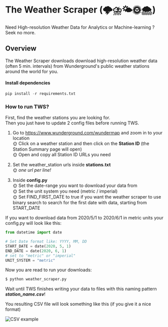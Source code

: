 # The Weather Scraper (🌩⛈🌤🌞🌨)
Need High-resolution Weather Data for Analytics or Machine-learning ? Seek no more.

## Overview
The Weather Scraper downloads download high-resolution weather data (often 5 min. intervals) from Wunderground's public weather stations around the world for you.

#### Install dependencies
```python
pip install -r requirements.txt
```

### How to run TWS?
First, find  the weather stations you are looking for.  
Then you just have to update 2 config files before running TWS. 

1. Go to https://www.wunderground.com/wundermap and zoom in to your location  
    🌞 Click on a weather station and then click on the **Station ID**  (the Station Summary page will open)  
    🌞 Open and copy all Station ID URLs you need  

2. Set the weather_station urls inside **stations.txt**  
    🌞 *one url per line!*  

3. Inside **config.py**  
    🌞 Set the date-range you want to download your data from  
    🌞 Set the unit system you need (metric / imperial)  
    🌞 Set FIND_FIRST_DATE to true if you want the weather scraper to use binary search to search for the first date with data, starting from START_DATE  

If you want to download data from 2020/5/1 to 2020/6/1 in metric units your config.py will look like this:
```python
from datetime import date

# Set Date format like: YYYY, MM, DD
START_DATE = date(2020, 5, 1)
END_DATE = date(2020, 6, 1)
# set to "metric" or "imperial"
UNIT_SYSTEM = "metric"
```

Now you are read to run your downloads:
```sh
$ python weather_scraper.py
```
Wait until TWS finishes writing your data to files with this naming pattern ***station_name.csv***!  

You resulting CSV file will look something like this (if you give it a nice format)  

![CSV example](https://raw.githubusercontent.com/Karlheinzniebuhr/the-weather-scraper/master/resources/csv.JPG)
